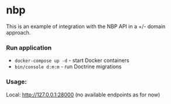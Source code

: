 # nbp

This is an example of integration with the NBP API in a +/- domain approach.

### Run application
- `docker-compose up -d` - start Docker containers
- `bin/console d:m:m` - run Doctrine migrations

### Usage:
Local: http://127.0.0.1:28000 (no available endpoints as for now)
